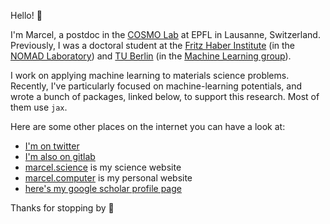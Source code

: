 Hello! 👋

I'm Marcel, a postdoc in the [COSMO Lab](https://www.epfl.ch/labs/cosmo/) at EPFL in Lausanne, Switzerland. Previously, I was a doctoral student at the [Fritz Haber Institute](https://fhi.mpg.de) (in the [NOMAD Laboratory](https://nomad-lab.eu)) and [TU Berlin](https://www.tu.berlin) (in the [Machine Learning group](https://www.ml.tu-berlin.de/menue/machine_learning/)).

I work on applying machine learning to materials science problems. Recently, I've particularly focused on machine-learning potentials, and wrote a bunch of packages, linked below, to support this research. Most of them use `jax`.

Here are some other places on the internet you can have a look at:

- [I'm on twitter](https://twitter.com/marceldotsci)
- [I'm also on gitlab](https://gitlab.com/sirmarcel)
- [marcel.science](https://marcel.science) is my science website
- [marcel.computer](https://marcel.computer) is my personal website
- [here's my google scholar profile page](https://scholar.google.com/citations?user=NNCidQsAAAAJ&hl=en)

Thanks for stopping by 🚀
